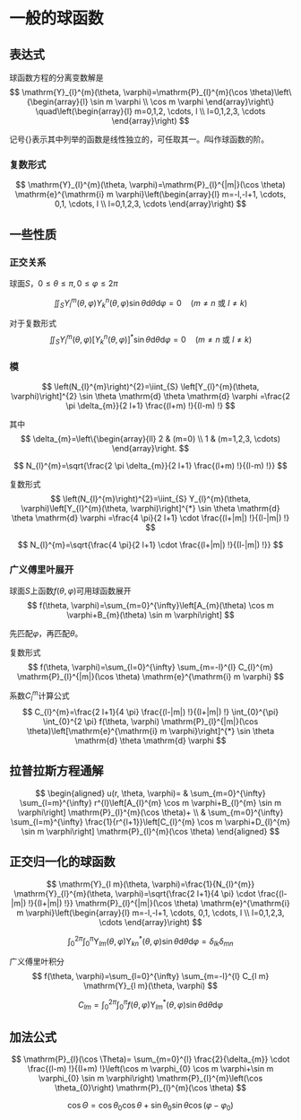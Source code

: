 # 一般的球函数

## 表达式

球函数方程的分离变数解是
$$
\mathrm{Y}_{l}^{m}(\theta, \varphi)=\mathrm{P}_{l}^{m}(\cos \theta)\left\{\begin{array}{l}
\sin m \varphi \\
\cos m \varphi
\end{array}\right\} \quad\left(\begin{array}{l}
m=0,1,2, \cdots, l \\
l=0,1,2,3, \cdots
\end{array}\right)
$$

记号$\{\}$表示其中列举的函数是线性独立的，可任取其一。$l$叫作球函数的阶。

### 复数形式

$$
\mathrm{Y}_{l}^{m}(\theta, \varphi)=\mathrm{P}_{l}^{|m|}(\cos \theta) \mathrm{e}^{\mathrm{i} m \varphi}\left(\begin{array}{l}
m=-l,-l+1, \cdots, 0,1, \cdots, l \\
l=0,1,2,3, \cdots
\end{array}\right)
$$

## 一些性质

### 正交关系

球面$S$，$0 \leqslant \theta \leqslant \pi, 0 \leqslant \varphi \leqslant 2 \pi$

$$
\iint_{S} Y_{l}^{m}(\theta, \varphi) Y_{k}^{n}(\theta, \varphi) \sin \theta \mathrm{d} \theta \mathrm{d} \varphi=0 \quad(m \neq n \text { 或 } l \neq k)
$$

对于复数形式
$$
\iint_{S} Y_{l}^{m}(\theta, \varphi) \left[Y_{k}^{n}(\theta, \varphi)\right]^{*} \sin \theta \mathrm{d} \theta \mathrm{d} \varphi=0 \quad(m \neq n \text { 或 } l \neq k)
$$

### 模

$$
\left(N_{l}^{m}\right)^{2}=\iint_{S} \left[Y_{l}^{m}(\theta, \varphi)\right]^{2} \sin \theta \mathrm{d} \theta \mathrm{d} \varphi =\frac{2 \pi \delta_{m}}{2 l+1} \frac{(l+m) !}{(l-m) !}
$$

其中
$$
\delta_{m}=\left\{\begin{array}{ll}
2 & (m=0) \\
1 & (m=1,2,3, \cdots)
\end{array}\right.
$$

$$
N_{l}^{m}=\sqrt{\frac{2 \pi \delta_{m}}{2 l+1} \frac{(l+m) !}{(l-m) !}}
$$

复数形式
$$
\left(N_{l}^{m}\right)^{2}=\iint_{S} Y_{l}^{m}(\theta, \varphi)\left[Y_{l}^{m}(\theta, \varphi)\right]^{*} \sin \theta \mathrm{d} \theta \mathrm{d} \varphi =\frac{4 \pi}{2 l+1} \cdot \frac{(l+|m|) !}{(l-|m|) !}
$$

$$
N_{l}^{m}=\sqrt{\frac{4 \pi}{2 l+1} \cdot \frac{(l+|m|) !}{(l-|m|) !}}
$$

### 广义傅里叶展开

球面$S$上函数$f(\theta,\varphi)$可用球函数展开
$$
f(\theta, \varphi)=\sum_{m=0}^{\infty}\left[A_{m}(\theta) \cos m \varphi+B_{m}(\theta) \sin m \varphi\right]
$$

先匹配$\varphi$，再匹配$\theta$。

复数形式
$$
f(\theta, \varphi)=\sum_{l=0}^{\infty} \sum_{m=-l}^{l} C_{l}^{m} \mathrm{P}_{l}^{|m|}(\cos \theta) \mathrm{e}^{\mathrm{i} m \varphi}
$$

系数$C_{l}^{m}$计算公式
$$
C_{l}^{m}=\frac{2 l+1}{4 \pi} \frac{(l-|m|) !}{(l+|m|) !} \int_{0}^{\pi} \int_{0}^{2 \pi} f(\theta, \varphi) \mathrm{P}_{l}^{|m|}(\cos \theta)\left[\mathrm{e}^{\mathrm{i} m \varphi}\right]^{*} \sin \theta \mathrm{d} \theta \mathrm{d} \varphi
$$

## 拉普拉斯方程通解

$$
\begin{aligned}
u(r, \theta, \varphi)= & \sum_{m=0}^{\infty} \sum_{l=m}^{\infty} r^{l}\left[A_{l}^{m} \cos m \varphi+B_{l}^{m} \sin m \varphi\right] \mathrm{P}_{l}^{m}(\cos \theta)+ \\
& \sum_{m=0}^{\infty} \sum_{l=m}^{\infty} \frac{1}{r^{l+1}}\left[C_{l}^{m} \cos m \varphi+D_{l}^{m} \sin m \varphi\right] \mathrm{P}_{l}^{m}(\cos \theta)
\end{aligned}
$$

## 正交归一化的球函数

$$
\mathrm{Y}_{l m}(\theta, \varphi)=\frac{1}{N_{l}^{m}} \mathrm{Y}_{l}^{m}(\theta, \varphi)=\sqrt{\frac{2 l+1}{4 \pi} \cdot \frac{(l-|m|) !}{(l+|m|) !}} \mathrm{P}_{l}^{|m|}(\cos \theta) \mathrm{e}^{\mathrm{i} m \varphi}\left(\begin{array}{l}
m=-l,-l+1, \cdots, 0,1, \cdots, l \\
l=0,1,2,3, \cdots
\end{array}\right)
$$

$$
\int_{0}^{2 \pi} \int_{0}^{\pi} \mathrm{Y}_{l m}(\theta, \varphi) \mathrm{Y}_{k n}^{*}(\theta, \varphi) \sin \theta \mathrm{d} \theta \mathrm{d} \varphi =\delta_{l k} \delta_{m n}
$$

广义傅里叶积分
$$
f(\theta, \varphi)=\sum_{l=0}^{\infty} \sum_{m=-l}^{l} C_{l m} \mathrm{Y}_{l m}(\theta, \varphi)
$$

$$
C_{l m}=\int_{0}^{2 \pi} \int_{0}^{\pi} f(\theta, \varphi) \mathrm{Y}_{l m}^{*}(\theta, \varphi) \sin \theta \mathrm{d} \theta \mathrm{d} \varphi
$$

## 加法公式

$$
\mathrm{P}_{l}(\cos \Theta)=  \sum_{m=0}^{l} \frac{2}{\delta_{m}} \cdot \frac{(l-m) !}{(l+m) !}\left(\cos m \varphi_{0} \cos m \varphi+\sin m \varphi_{0} \sin m \varphi\right) \mathrm{P}_{l}^{m}\left(\cos \theta_{0}\right) \mathrm{P}_{l}^{m}(\cos \theta)
$$

$$
\cos \Theta=\cos \theta_{0} \cos \theta+\sin \theta_{0} \sin \theta \cos \left(\varphi-\varphi_{0}\right)
$$